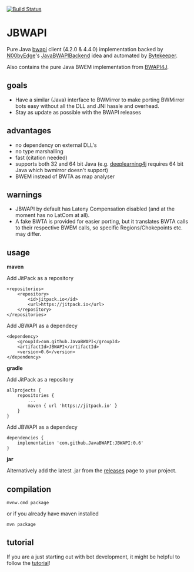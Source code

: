 [![Build Status](https://travis-ci.org/JavaBWAPI/JBWAPI.svg?branch=develop)](https://travis-ci.org/JavaBWAPI/JBWAPI)
# JBWAPI
Pure Java [bwapi](https://github.com/bwapi/bwapi) client (4.2.0 & 4.4.0) implementation backed by [N00byEdge](https://github.com/N00byEdge)'s [JavaBWAPIBackend](https://github.com/N00byEdge/JavaBWAPIBackend) idea and automated by [Bytekeeper](https://github.com/Bytekeeper).

Also contains the pure Java BWEM implementation from [BWAPI4J](https://github.com/OpenBW/BWAPI4J).

## goals
 - Have a similar (Java) interface to BWMirror to make porting BWMirror bots easy without all the DLL and JNI hassle and overhead.
 - Stay as update as possible with the BWAPI releases

## advantages
 - no dependency on external DLL's
 - no type marshalling
 - fast (citation needed)
 - supports both 32 and 64 bit Java (e.g. [deeplearning4j](https://deeplearning4j.org/) requires 64 bit Java which bwmirror doesn't support)
 - BWEM instead of BWTA as map analyser

## warnings
 - JBWAPI by default has Lateny Compensation disabled (and at the moment has no LatCom at all).
 - A fake BWTA is provided for easier porting, but it translates BWTA calls to their respective BWEM calls, so specific Regions/Chokepoints etc. may differ.

## usage
**maven**

Add JitPack as a repository
```
<repositories>
    <repository>
        <id>jitpack.io</id>
        <url>https://jitpack.io</url>
    </repository>
</repositories>
```
Add JBWAPI as a dependecy
```
<dependency>
    <groupId>com.github.JavaBWAPI</groupId>
    <artifactId>JBWAPI</artifactId>
    <version>0.6</version>
</dependency>
```

**gradle**

Add JitPack as a repository
```
allprojects {
    repositories {
        ...
        maven { url 'https://jitpack.io' }
    }
}
```
Add JBWAPI as a dependecy
```
dependencies {
    implementation 'com.github.JavaBWAPI:JBWAPI:0.6'
}
```

**jar**

Alternatively add the latest .jar from the [releases](https://github.com/JavaBWAPI/JBWAPI/releases) page to your project.

## compilation
`mvnw.cmd package`

or if you already have maven installed

`mvn package`

## tutorial

If you are a just starting out with bot development, it might be helpful to follow the [tutorial](https://github.com/JavaBWAPI/Java-BWAPI-Tutorial/wiki)!
